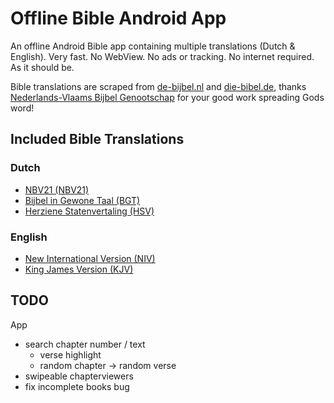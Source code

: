 # Offline Bible Android App
An offline Android Bible app containing multiple translations (Dutch & English). Very fast. No WebView. No ads or tracking. No internet required. As it should be.

Bible translations are scraped from [de-bijbel.nl](https://de-bijbel.nl/) and [die-bibel.de](https://die-bibel.de/), thanks [Nederlands-Vlaams Bijbel Genootschap](https://www.bijbelgenootschap.nl/) for your good work spreading Gods word!

## Included Bible Translations

### Dutch
- [NBV21 (NBV21)](https://www.debijbel.nl/bijbel/NBV21/GEN.1)
- [Bijbel in Gewone Taal (BGT)](https://www.debijbel.nl/bijbel/BGT/GEN.1)
- [Herziene Statenvertaling (HSV)](https://www.debijbel.nl/bijbel/HSV/GEN.1)

### English
- [New International Version (NIV)](https://www.die-bibel.de/bibel/NIV/GEN.1)
- [King James Version (KJV)](https://www.die-bibel.de/bibel/KJV/GEN.1)

## TODO
App
- search chapter number / text
    - verse highlight
    - random chapter -> random verse
- swipeable chapterviewers
- fix incomplete books bug
